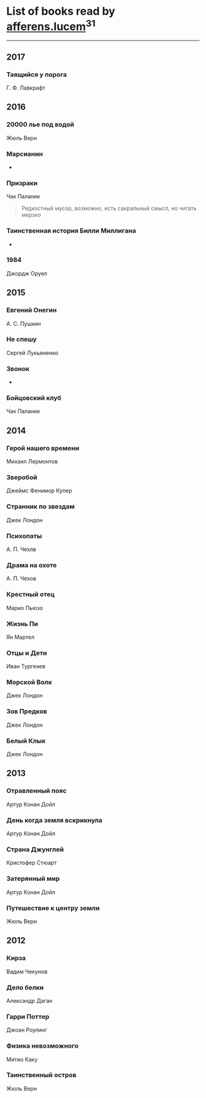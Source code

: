 # List of books read by [afferens.lucem](http://vk.com/id196071655)<sup>31</sup>
---

## 2017

### Таящийся у порога
Г. Ф. Лавкрафт



## 2016

### 20000 лье под водой
Жюль Верн


### Марсианин
-


### Призраки
Чак Паланик
> Редкостный мусор, возможно, есть сакральный смысл, но читать мерзко


### Таинственная история Билли Миллигана
-


### 1984
Джордж Оруел



## 2015

### Евгений Онегин
А. С. Пушкин


### Не спешу
Сергей Лукьяненко


### Звонок
-


### Бойцовский клуб
Чак Паланик



## 2014

### Герой нашего времени
Михаил Лермонтов


### Зверобой
Джеймс Фенимор Купер


### Странник по звездам
Джек Лондон


### Психопаты
А. П. Чехлв


### Драма на охоте
А. П. Чехов


### Крестный отец
Марио Пьюзо


### Жизнь Пи
Ян Мартел


### Отцы и Дети
Иван Тургенев


### Морской Волк
Джек Лондон


### Зов Предков
Джек Лондон


### Белый Клык
Джек Лондон



## 2013

### Отравленный пояс
Артур Конан Дойл


### День когда земля вскрикнула
Артур Конан Дойл


### Страна Джунглей
Кристофер Стюарт


### Затерянный мир
Артур Конан Дойл


### Путешествие к центру земли
Жюль Верн



## 2012

### Кирза
Вадим Чекунов


### Дело белки
Александр Даган


### Гарри Поттер
Джоан Роулинг


### Физика невозможного
Митио Каку


### Таинственный остров
Жюль Верн



